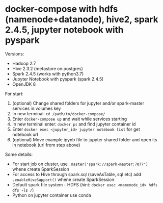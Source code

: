 # docker-compose with hdfs (namenode+datanode), hive2, spark 2.4.5, jupyter notebook with pyspark


Versions:  
- Hadoop 2.7
- Hive 2.3.2 (metastore on postgres)
- Spark 2.4.5 (works with python3.7)
- Jupyter Notebook with pyspark (spark 2.4.5)
- OpenJDK 8

For start:  
1) (optional) Change shared folders for jupyter and/or spark-master services in volumes key
2) In new terminal: `cd /path/to/docker-compose/`
3) Enter `docker-compose up` and wait while services starting
4) In new terminal enter: `docker ps` and find jupyter container id
5) Enter `docker exec <jupyter_id> jupyter notebook list` for get notebook url
6) (optional) Move example.ipynb file to jupyter shared folder and open its in notebook (url from step above)

Some details:  
- For start job on cluster, use `.master('spark://spark-master:7077')` whene create SparkSession
- For access to Hive through spark.sql (saveAsTable, sql etc) add `.enableHiveSupport()` whene create SparkSession
- Default spark file system - HDFS (hint: `docker exec <namenode_id> hdfs dfs -ls /`)
- Python on jupyter container use conda
